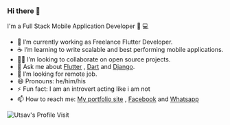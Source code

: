 ### Hi there 👋

I'm a Full Stack Mobile Application Developer 📱 💻

- 🔭 I’m currently working as Freelance Flutter Developer.
- ☕ I’m learning to write scalable and best performing mobile applications.
- 🧑‍💻 I’m looking to collaborate on open source projects.
- 💬 Ask me about [Flutter](https://flutter.dev) , [Dart](https://dart.dev) and [Django](https://www.django-rest-framework.org/).
- 🤔 I’m looking for remote job.
- 😄 Pronouns: he/him/his
- ⚡ Fun fact: I am an introvert acting like i am not
- 📫 How to reach me: [My portfolio site](https://www.utsavghimire.com.np) , [Facebook](https://www.facebook.com/theutsavg) and [Whatsapp](https://api.whatsapp.com/send/?phone=%2B9779815962697&text&app_absent=0)


![Utsav's Profile Visit](https://komarev.com/ghpvc/?username=Uuttssaavv&color=green&label=PROFILE+VIEWS)
